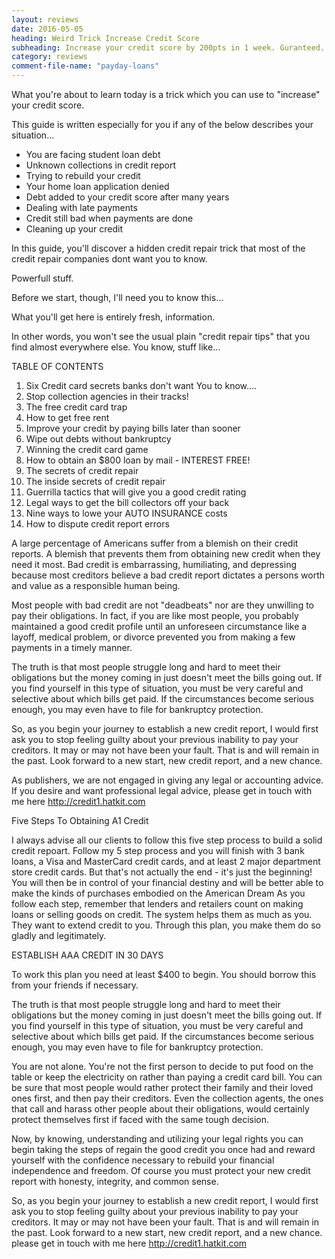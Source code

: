 ```yaml
---
layout: reviews
date: 2016-05-05
heading: Weird Trick Increase Credit Score
subheading: Increase your credit score by 200pts in 1 week. Guranteed..!
category: reviews
comment-file-name: "payday-loans"
---
```


What you're about to learn today is a trick which you can use to "increase" your credit score.

This guide is written especially for you if any of the below describes your situation...

- You are facing student loan debt
- Unknown collections in credit report
- Trying to rebuild your credit
- Your home loan application denied
- Debt added to your credit score after many years
- Dealing with late payments
- Credit still bad when payments are done
- Cleaning up your credit

In this guide, you'll discover a hidden credit repair trick that most of the credit repair companies dont want you to know. 

Powerfull stuff.

Before we start, though, I'll need you to know this...

What you'll get here is entirely fresh, information.

In other words, you won't see the usual plain "credit repair tips" that you find almost everywhere else. You know, stuff like...
 
TABLE OF CONTENTS

01. Six Credit card secrets banks don't want You to know....
02. Stop collection agencies in their tracks!
03. The free credit card trap
04. How to get free rent
05. Improve your credit by paying bills later than sooner
06. Wipe out debts without bankruptcy 
07. Winning the credit card game
08. How to obtain an $800 loan by mail - INTEREST FREE!
09. The secrets of credit repair
10. The inside secrets of credit repair
11. Guerrilla tactics that will give you a good credit rating 
12. Legal ways to get the bill collectors off your back
13. Nine ways to lowe your AUTO INSURANCE costs
14. How to dispute credit report errors

A large percentage of Americans suffer from a blemish on their credit reports. A blemish that prevents them from obtaining new credit when they need it most. Bad credit is embarrassing, humiliating, and depressing because most creditors believe a bad credit report dictates a persons worth and value as a responsible human being. 

Most people with bad credit are not "deadbeats" nor are they unwilling to pay their obligations. In fact, if you are like most people, you probably maintained a good credit profile until an unforeseen circumstance like a layoff, medical problem, or divorce prevented you from making a few payments in a timely manner.

The truth is that most people struggle long and hard to meet their obligations but the money coming in just doesn't meet the bills going out. If you find yourself in this type of situation, you must be very careful and selective about which bills get paid. If the circumstances become serious enough, you may even have to file for bankruptcy protection.

So, as you begin your journey to establish a new credit report, I would first ask you to stop feeling guilty about your previous inability to pay your creditors. It may or may not have been your fault. That is and will remain in the past. Look forward to a new start, new credit report, and a new
chance. 

As publishers, we are not engaged in giving any legal or accounting advice. If you desire and want professional legal advice, please get in touch with me here http://credit1.hatkit.com

Five Steps To Obtaining A1 Credit

I always advise all our clients to follow this five step process to build a solid credit repoart. Follow my 5 step process and you will finish with 3 bank loans, a Visa and MasterCard credit cards, and at least 2 major department store credit cards. But that's not actually the end - it's just the beginning! You will then be in control of your financial destiny and will be better able to make the kinds of purchases embodied on the American Dream As you follow each step, remember that lenders and retailers count on making loans or selling goods on credit. The system helps them as much as you. They want to extend credit to you. Through this plan, you make them do so gladly and legitimately. 

ESTABLISH AAA CREDIT IN 30 DAYS

To work this plan you need at least $400 to begin. You should borrow this from your friends if necessary. 

The truth is that most people struggle long and hard to meet their obligations but the money coming in just doesn't meet the bills going out. If you find yourself in this type of situation, you must be very careful and selective about which bills get paid. If the circumstances become serious enough, you may even have to file for bankruptcy protection.

You are not alone. You're not the first person to decide to put food on the table or keep the electricity on rather than paying a credit card bill. You can be sure that most people would rather protect their family and their loved ones first, and then pay their creditors. Even the collection agents, the ones that call and harass other people about their obligations, would certainly protect themselves first if faced with the same tough decision.

Now, by knowing, understanding and utilizing your legal rights you can begin taking the steps of regain the good credit you once had and reward yourself with the confidence necessary to rebuild your financial independence and freedom. Of course you must protect your new credit report with honesty, integrity, and common sense. 

So, as you begin your journey to establish a new credit report, I would first ask you to stop feeling guilty about your previous inability to pay your creditors. It may or may not have been your fault. That is and will remain in the past. Look forward to a new start, new credit report, and a new chance. please get in touch with me here http://credit1.hatkit.com